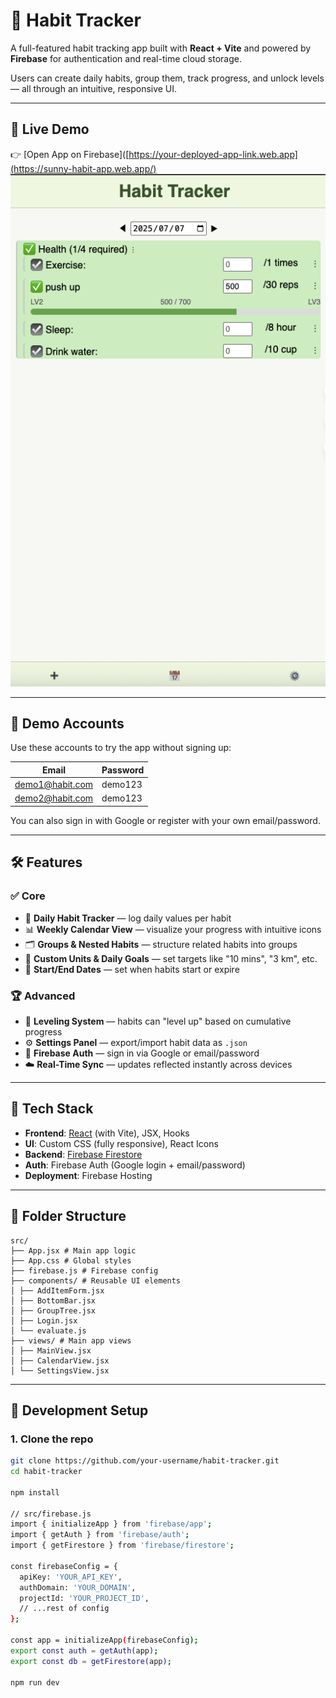 # 🌱 Habit Tracker

A full-featured habit tracking app built with **React + Vite** and powered by **Firebase** for authentication and real-time cloud storage.

Users can create daily habits, group them, track progress, and unlock levels — all through an intuitive, responsive UI.

---

## 🚀 Live Demo

👉 [Open App on Firebase]([https://your-deployed-app-link.web.app](https://sunny-habit-app.web.app/)  
![App screenshot](public/demo-screenshot.png)


---

## 👤 Demo Accounts

Use these accounts to try the app without signing up:

| Email               | Password   |
|--------------------|------------|
| demo1@habit.com     | demo123    |
| demo2@habit.com     | demo123    |

You can also sign in with Google or register with your own email/password.

---

## 🛠️ Features

### ✅ Core
- 📅 **Daily Habit Tracker** — log daily values per habit
- 📊 **Weekly Calendar View** — visualize your progress with intuitive icons
- 🗂️ **Groups & Nested Habits** — structure related habits into groups
- 🧮 **Custom Units & Daily Goals** — set targets like "10 mins", "3 km", etc.
- 📆 **Start/End Dates** — set when habits start or expire

### 🏆 Advanced
- 🧠 **Leveling System** — habits can "level up" based on cumulative progress
- ⚙️ **Settings Panel** — export/import habit data as `.json`
- 🔐 **Firebase Auth** — sign in via Google or email/password
- ☁️ **Real-Time Sync** — updates reflected instantly across devices

---

## 🧩 Tech Stack

- **Frontend**: [React](https://react.dev/) (with Vite), JSX, Hooks
- **UI**: Custom CSS (fully responsive), React Icons
- **Backend**: [Firebase Firestore](https://firebase.google.com/products/firestore)
- **Auth**: Firebase Auth (Google login + email/password)
- **Deployment**: Firebase Hosting

---

## 📁 Folder Structure
```
src/
├── App.jsx # Main app logic
├── App.css # Global styles
├── firebase.js # Firebase config
├── components/ # Reusable UI elements
│ ├── AddItemForm.jsx
│ ├── BottomBar.jsx
│ ├── GroupTree.jsx
│ ├── Login.jsx
│ └── evaluate.js
├── views/ # Main app views
│ ├── MainView.jsx
│ ├── CalendarView.jsx
│ └── SettingsView.jsx
```

---

## 🧪 Development Setup

### 1. Clone the repo
```bash
git clone https://github.com/your-username/habit-tracker.git
cd habit-tracker

npm install

// src/firebase.js
import { initializeApp } from 'firebase/app';
import { getAuth } from 'firebase/auth';
import { getFirestore } from 'firebase/firestore';

const firebaseConfig = {
  apiKey: 'YOUR_API_KEY',
  authDomain: 'YOUR_DOMAIN',
  projectId: 'YOUR_PROJECT_ID',
  // ...rest of config
};

const app = initializeApp(firebaseConfig);
export const auth = getAuth(app);
export const db = getFirestore(app);

npm run dev




